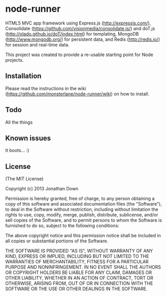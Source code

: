 # node-runner
HTML5 MVC app framework using Express.js (http://expressjs.com/), Consolidate (https://github.com/visionmedia/consolidate.js/) and doT.js (http://olado.github.io/doT/index.html) for templating, MongoDB (http://www.mongodb.org/) for persistent data, and Redis (http://redis.io/) for session and real-time data.

This project was created to provide a re-usable starting point for Node projects.

## Installation
Please read the instructions in the wiki (https://github.com/monsterlane/node-runner/wiki) on how to install.

## Todo
All the things

## Known issues
It boots... :)

## License
(The MIT License)

Copyright (c) 2013 Jonathan Down

Permission is hereby granted, free of charge, to any person obtaining a copy
of this software and associated documentation files (the "Software"), to deal
in the Software without restriction, including without limitation the rights
to use, copy, modify, merge, publish, distribute, sublicense, and/or sell
copies of the Software, and to permit persons to whom the Software is
furnished to do so, subject to the following conditions:

The above copyright notice and this permission notice shall be included in
all copies or substantial portions of the Software.

THE SOFTWARE IS PROVIDED "AS IS", WITHOUT WARRANTY OF ANY KIND, EXPRESS OR
IMPLIED, INCLUDING BUT NOT LIMITED TO THE WARRANTIES OF MERCHANTABILITY,
FITNESS FOR A PARTICULAR PURPOSE AND NONINFRINGEMENT. IN NO EVENT SHALL THE
AUTHORS OR COPYRIGHT HOLDERS BE LIABLE FOR ANY CLAIM, DAMAGES OR OTHER
LIABILITY, WHETHER IN AN ACTION OF CONTRACT, TORT OR OTHERWISE, ARISING FROM,
OUT OF OR IN CONNECTION WITH THE SOFTWARE OR THE USE OR OTHER DEALINGS IN
THE SOFTWARE.

